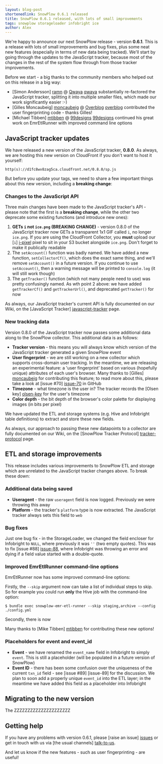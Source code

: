 ```yaml
---
layout: blog-post
shortenedlink: SnowPlow 0.6.1 released
title: SnowPlow 0.6.1 released, with lots of small improvements
tags: snowplow storageloader infobright ice
author: Alex
---
```


We're happy to announce our next SnowPlow release - version **0.6.1**. This is a release with lots of small improvements and bug fixes, plus some neat new features (especially in terms of new data being tracked). We'll start by going through the updates to the JavaScript tracker, because most of the changes in the rest of the system flow through from those tracker improvements.

Before we start - a big thanks to the community members who helped out on this release in a big way:

* [Simon Andersson] [ramn] @ [Qwaya] [qwaya] substantially re-factored the JavaScript tracker, splitting it into multiple smaller files, which made our work significantly easier :-)
* [Gilles Moncaubeig] [moncaubeig] @ [Overblog] [overblog] contributed the user fingerprinting code - thanks Gilles!
* [Michael Tibben] [mtibben] @ [99designs] [99designs] continued his great work on EmrEtlRunner with improved command line options

<!--more-->

## JavaScript tracker updates

We have released a new version of the JavaScript tracker, **0.8.0**. As always, we are hosting this new version on CloudFront if you don't want to host it yourself:

    http(s)://d1fc8wv8zag5ca.cloudfront.net/0.8.0/sp.js

But before you update your tags, we need to share a few important things about this new version, including a **breaking change**:

### Changes to the JavaScript API

Three main changes have been made to the JavaScript tracker's API - please note that the first is a **breaking change**, while the other two deprecate some existing functions (and introduce new ones):

1. **GETs `i` not `ice.png` (BREAKING CHANGE)** - version 0.8.0 of the JavaScript tracker now GETs a transparent 1x1 GIF called `i`, no longer `ice.png`. If you are using the CloudFront Collector, you **must** upload our [`i`] [i-pixel] pixel to sit in your S3 bucket alongside `ice.png`. Don't forget to make it publically readable
2. The `setAccount()` function was badly named. We have added a new function, `setCollectorCf()`, which does the exact same thing, and we'll remove `setAccount()` in a future version. If you continue to use `setAccount()`, then a warning message will be printed to `console.log` (it will still work though)
3. The `getTracker()` function (which not many people need to use) was pretty confusingly named. As wth point 2 above: we have added `getTrackerCf()` and `getTrackerUrl()`, and deprecated `getTracker()` for now

As always, our JavaScript tracker's current API is fully documented on our Wiki, on the [JavaScript Tracker] [javascript-tracker] page.

### New tracking data

Version 0.8.0 of the JavaScript tracker now passes some additional data along to the SnowPlow collector. This additional data is as follows:

* **Tracker version** - this means you will always know which version of the JavaScript tracker generated a given SnowPlow event
* **User fingerprint** - we are still working on a new collector which supports cross-domain user tracking. In the meantime, we are releasing an experimental feature: a 'user fingerprint' based on various (hopefully unique) attributes of each user's browser. Many thanks to [Gilles] [moncaubeig] for contributing this feature; to read more about this, please take a look at [issue #70] [issue-70] in GitHub
* **Timezone** - what timezone is the user in? The tracker records the [Olsen key] [olsen-key] for the user's timezone
* **Color depth** - the bit depth of the browser's color palette for displaying images (in bits per pixel)

We have updated the ETL and storage systems (e.g. Hive and Infobright table definitions) to extract and store these new fields.

As always, our approach to passing these new datapoints to a collector are fully documented on our Wiki, on the [SnowPlow Tracker Protocol] [tracker-protocol] page.

## ETL and storage improvements

This release includes various improvements to SnowPlow ETL and storage which are unrelated to the JavaScript tracker changes above. To break these down:

### Additional data being saved

* **Useragent** - the raw `useragent` field is now logged. Previously we were throwing this away
* **Platform** - the tracker's `platform` type is now extracted. The JavaScript tracker always sets this field to `web`

### Bug fixes

Just one bug fix - in the StorageLoader, we changed the field encloser for Infobright to `NULL`, where previously it was `''` (two empty quotes). This was to fix [issue #88] [issue-88], where Infobright was throwing an error and dying if a field value started with a double-quote.

### Improved EmrEtlRunner command-line options

EmrEtlRunner now has some improved command-line options:

Firstly, the `--skip` argument now can take a list of individual steps to skip. So for example you could run **only** the Hive job with the command-line option:

    $ bundle exec snowplow-emr-etl-runner --skip staging,archive --config ./config.yml 

Secondly, there is now

Many thanks to [Mike Tibben] [mtibben] for contributing these new options!

### Placeholders for event and event_id

* **Event** - we have renamed the `event_name` field in Infobright to simply `event`. This is still a placeholder (will be populated in a future version of SnowPlow)
* **Event ID** - there has been some confusion over the uniqueness of the current `txn_id` field - see [issue #89] [issue-89] for the discussion. We plan to soon add a properly unique `event_id` into the ETL layer; in the meantime we have added this field as a placeholder into Infobright

## Migrating to the new version

The ZZZZZZZZZZZZZZZZZZZZZ

## Getting help

If you have any problems with version 0.6.1, please [raise an issue] [issues] or get in touch with us via [the usual channels] [talk-to-us].

And let us know if the new features - such as user fingerprinting - are useful!

[ramn]: https://github.com/ramn
[qwaya]: http://www.qwaya.com
[mtibben]: https://github.com/mtibben
[99designs]: http://99designs.com
[moncaubeig]: https://github.com/moncaubeig
[overblog]: www.over-blog.com/

[i-pixel]: https://github.com/snowplow/snowplow/blob/master/2-collectors/cloudfront-collector/static/i?raw=true
[javascript-tracker]: https://github.com/snowplow/snowplow/wiki/javascript-tracker
[olsen-key]: http://en.wikipedia.org/wiki/Tz_database
[issue-70]: https://github.com/snowplow/snowplow/issues/70

[tracker-protocol]: https://github.com/snowplow/snowplow/wiki/snowplow-tracker-protocol

[issue-88]: https://github.com/snowplow/snowplow/issues/88

[issues]: https://github.com/snowplow/snowplow/issues
[talk-to-us]: https://github.com/snowplow/snowplow/wiki/Talk-to-us